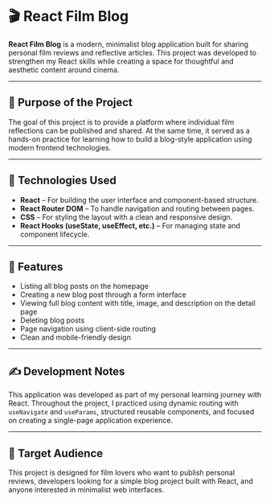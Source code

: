 # 🎬 React Film Blog

**React Film Blog** is a modern, minimalist blog application built for sharing personal film reviews and reflective articles. This project was developed to strengthen my React skills while creating a space for thoughtful and aesthetic content around cinema.

---

## 📌 Purpose of the Project

The goal of this project is to provide a platform where individual film reflections can be published and shared. At the same time, it served as a hands-on practice for learning how to build a blog-style application using modern frontend technologies.

---

## 🚀 Technologies Used

- **React** – For building the user interface and component-based structure.
- **React Router DOM** – To handle navigation and routing between pages.
- **CSS** – For styling the layout with a clean and responsive design.
- **React Hooks (useState, useEffect, etc.)** – For managing state and component lifecycle.

---

## 🧩 Features

- Listing all blog posts on the homepage
- Creating a new blog post through a form interface
- Viewing full blog content with title, image, and description on the detail page
- Deleting blog posts
- Page navigation using client-side routing
- Clean and mobile-friendly design

---

## ✍️ Development Notes

This application was developed as part of my personal learning journey with React. Throughout the project, I practiced using dynamic routing with `useNavigate` and `useParams`, structured reusable components, and focused on creating a single-page application experience.

---

## 🎯 Target Audience

This project is designed for film lovers who want to publish personal reviews, developers looking for a simple blog project built with React, and anyone interested in minimalist web interfaces.

